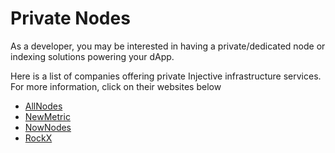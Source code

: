 # Private Nodes

As a developer, you may be interested in having a private/dedicated node or indexing solutions powering your dApp.&#x20;

Here is a list of companies offering private Injective infrastructure services. For more information, click on their websites below

* [AllNodes](https://www.allnodes.com/inj)
* [NewMetric](https://app.newmetric.xyz/)
* [NowNodes](https://nownodes.io/injective-inj)
* [RockX](https://access.rockx.com/product/injective-blockchain-api-for-web3-builders)

